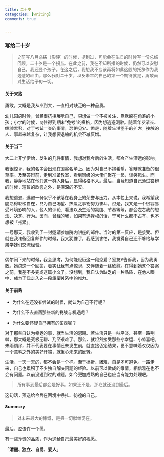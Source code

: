 ```yaml
---
title: 二十岁
categories: [writing]
comments: true


---
```


### 写给二十岁

> 之前写八月~~总结~~（影评）的时候，提到过，可能会在生日的时候写一份总结回顾。二十岁是一个拐点。在此之前，我在不知所措的时候，仍然可以安慰自己，我还是个孩子。在这之后，我想我不应该再将如此这般的托辞作为我逃避的理由。那么我对二十岁，以及未来的自己的第一个期待就是，勇敢面对生活给予的一切。

#### 关于来路

勇敢，大概是我从小到大，一直相对缺乏的一种品质。

幼儿园的时候，曾经很抗拒展示自己，只想做一个不被关注、默默躲在角落的小孩；小学的时候，向往得到期末“免考”的资格，因为想逃避测验。随着年岁渐长、经验累积，对于考试一类的事情，恐惧见少。但是，随着生活圈子的扩大，接触的人、事越来越复杂，让我想要退缩的机会不减反增。

#### 关于当下

大二上开学伊始，发生的几件事情，我想对我今后的生活，都会产生深远的影响。

我很惊讶，我的名字会出现在国奖名单上。因为对自己不抱希望，答辩就准备的很草率。及至答辩前，走到准备教室，看到同级的大佬们聚在一起，谈笑风生。而我，静静地站在他们这一群人身后，显得格格不入。最后，当我知道自己通过答辩的时候，短暂的欣喜之外，是深深的不安。

我想逃避，逃避一份似乎不该落在我身上的荣誉与压力。从本性上来说，我希望我能活得轻松自在，只为自己渴望、热爱之事物努力奋斗。但是，我又是一个很容易受环境影响的人，他人的评论、看法以及生活的氛围、节奏等等，都会左右我的想法、决定、行为。因而，曾经的我，如果有选择权的话，宁可什么都不占有，也不想被「拖累」。

一号那天，我收到了一封邀请参加院内讲座的邮件。当时的第一反应，是接受。但就在我准备回复邮件的时候，我又犹豫了，我感到害怕，我觉得自己还不够格与学弟学妹们交流经验。

--------

偶尔闲下来的时候，我会思考，为何能经历这一段恋爱？室友A告诉我，因为我勇敢。她的这一个回答，着实让我有点惊讶、又伴随着一丝欣慰。在得到她这个答案之前，我差不多完成这篇小文了。没想到，我自认为缺乏的一种品质，在他人眼中，成为了我走入这一段重要关系中的推力。

#### 关于前路

- 为什么在还没有尝试的时候，就认为自己不行呢？

- 为什么不去直面那些新的挑战与机遇呢？
- 为什么要怀疑自己拥有的东西呢？

对于那些自认为幸运的事，就当生活的恩赐。若生活只是一味平淡、甚至一路荆棘，那大概是究极无聊、乃至艰难了。那么，就坦然接受那些小幸运、小惊喜吧。未雨绸缪，并不代表要在事情还未发生前，就直接否定结果，更不意味着仅仅因为一个意料之外的美好开端，就担心未来的反转。

生活，一天一天的，都不会是一个样。至于挫折、困难，自是不可避免。一路走来，自己也累积了不少独自解决问题的经验。以前可以做成的事情，相信现在也不会有问题。以前没遇到过的难题，如今更加成熟的自己也应当有能力处理吧。

> 所有事到最后都会是好事。如果还不是，那它就还没到最后。

这句话，预送给今后在困境中挣扎、彷徨的自己。

#### Summary

> 对未来最大的慷慨，是把一切献给现在。

最后，应该许一个愿。

有一些珍贵的品质，作为送给自己最美好的祝愿。

「**清醒、独立、自爱、爱人**」

